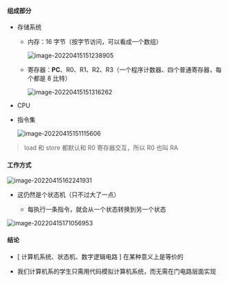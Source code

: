 #### 组成部分

- 存储系统

  - 内存：16 字节（按字节访问，可以看成一个数组）

    ![image-20220415151238905](https://aliyun-oss-lpj.oss-cn-qingdao.aliyuncs.com/images/by-picgo/image-20220415151238905.png)

  - 寄存器：**PC**、R0、R1、R2、R3（一个程序计数器、四个普通寄存器，每个都是 8 比特）

    ![image-20220415151316262](https://aliyun-oss-lpj.oss-cn-qingdao.aliyuncs.com/images/by-picgo/image-20220415151316262.png)

- CPU

- 指令集

  ![image-20220415151115606](https://aliyun-oss-lpj.oss-cn-qingdao.aliyuncs.com/images/by-picgo/image-20220415151115606.png)

> load 和 store 都默认和 R0 寄存器交互，所以 R0 也叫 RA

#### 工作方式

![image-20220415162241931](https://aliyun-oss-lpj.oss-cn-qingdao.aliyuncs.com/images/by-picgo/image-20220415162241931.png)

- 这仍然是个状态机（只不过大了一点）

  - 每执行一条指令，就会从一个状态转换到另一个状态

![image-20220415171056953](https://aliyun-oss-lpj.oss-cn-qingdao.aliyuncs.com/images/by-picgo/image-20220415171056953.png)

#### 结论

- [ 计算机系统、状态机、数字逻辑电路 ] 在某种意义上是等价的

- 我们计算机系的学生只需用代码模拟计算机系统，而无需在门电路层面实现
